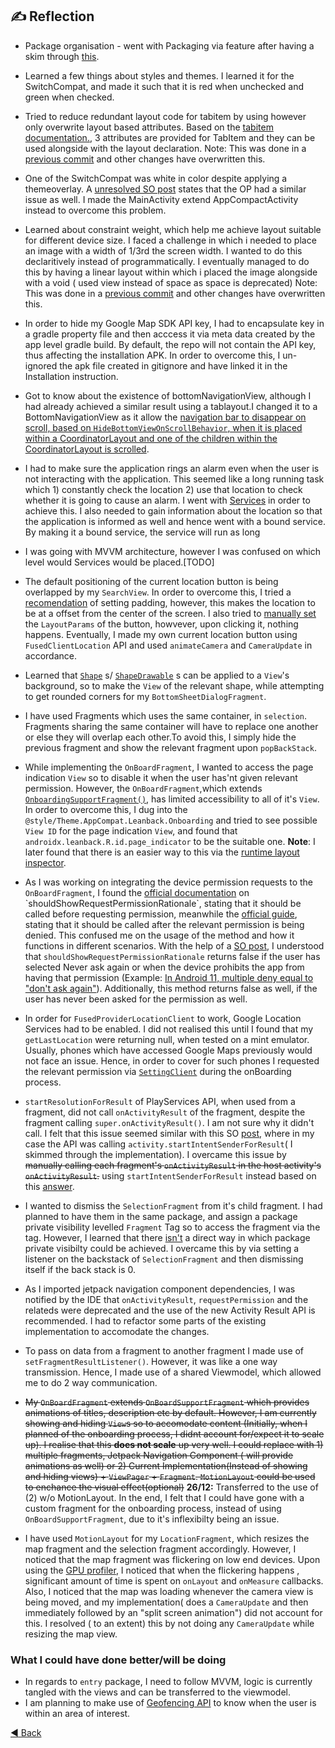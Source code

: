 ## ✍️ Reflection

- Package organisation - went with Packaging via feature after having a skim through [this](https://proandroiddev.com/package-by-type-by-layer-by-feature-vs-package-by-layered-feature-e59921a4dffa).
- Learned a few things about styles and themes. I learned it for the SwitchCompat, and made it such that it is red when unchecked and green when checked. 
- Tried to reduce redundant layout code for tabitem by using <include> however <include> only overwrite layout based attributes. Based on the [tabitem documentation.](https://stackoverflow.com/a/38035415/11200630), 3 attributes are provided for TabItem and they can be used alongside with the layout declaration. Note: This was done in a [previous commit](https://github.com/Kalaiz/cuedes/commit/ea31bfcb786067ffa28dced040e51d0cbedbb650) and other changes have overwritten this.
- One of the SwitchCompat was white in color despite applying a themeoverlay. A [unresolved SO post](https://stackoverflow.com/questions/59086466/after-migration-to-androidx-switchcompat-is-white) states that the OP had a similar issue as well. I made the MainActivity extend AppCompactActivity instead to overcome this problem.
- Learned about constraint weight, which help me achieve layout suitable for different device size. I faced a challenge in which i needed to place an image with a width of 1/3rd the screen width. I wanted to do this declaritively instead of programmatically. I eventually managed to do this by having a linear layout within which i placed the image alongside with a void ( used view instead of space as space is deprecated) Note: This was done in a [previous commit](https://github.com/Kalaiz/cuedes/commit/f5a7a24c2c6ecdc346edb08e056b9d32236fe005#diff-bf8d963c7dff2838dfdf67e3fb793dd0e1129414d7bfd936191b0eb2a0dd743a) and other changes have overwritten this.
- In order to hide my Google Map SDK API key, I had to encapsulate key in a gradle property file and then acccess it via meta data created by the app level gradle build. By default, the repo will not contain the API key, thus affecting the installation APK. In order to overcome this, I un-ignored the apk file created in gitignore and have linked it in the Installation instruction.
- Got to know about the existence of bottomNavigationView, although I had already achieved a similar result using a tablayout.I changed it to a BottomNavigationView as it allow the [navigation bar to disappear on scroll, based on `HideBottomViewOnScrollBehavior`, when it is placed within a CoordinatorLayout and one of the children within the CoordinatorLayout is scrolled](https://developer.android.com/reference/com/google/android/material/bottomnavigation/BottomNavigationView). 
- I had to make sure the application rings an alarm even when the user is not interacting with the application. This seemed like a long running task  which  1) constantly check the location 2) use that location to check whether it is going to cause an alarm. I went with [Services](https://developer.android.com/guide/components/services) in order to achieve this. I also needed to gain information about the location so that the application is informed as well and hence went with a bound service. By making it a bound service, the service will run as long 
- I was going with MVVM architecture, however I was confused on which level would Services would be placed.[TODO]
- The default positioning of the current location button is being overlapped by my `SearchView`. In order to overcome this, I tried a [recomendation](https://stackoverflow.com/a/43971145/11200630) of setting padding, however, this makes the location to be at a offset from the center of the screen. I also tried to [manually set](https://stackoverflow.com/a/48277931/11200630) the `LayoutParams` of the button, howvever, upon clicking it, nothing happens. Eventually, I made my own current location button using `FusedClientLocation` API and used `animateCamera` and `CameraUpdate` in accordance.
- Learned that [`Shape`](https://stackoverflow.com/a/50619479/11200630) s/ [`ShapeDrawable`](https://developer.android.com/guide/topics/graphics/drawables#shape-drawable) s can be applied to a `View`'s background, so to make the `View` of the relevant shape, while attempting to get rounded corners for my `BottomSheetDialogFragment`.
- I have used Fragments which uses the same container, in `selection`. Fragments sharing the same container will have to replace one another or else they will overlap each other.To avoid this, I simply hide the previous fragment and show the relevant fragment upon `popBackStack`.
- While implementing the `OnBoardFragment`, I wanted to access the page indication `View` so to disable it when the user has'nt given relevant permission. However, the `OnBoardFragment`,which  extends [`OnboardingSupportFragment()`](https://developer.android.com/reference/androidx/leanback/app/OnboardingSupportFragment), has limited accessibility to all of it's `View`. In order to overcome this, I dug into the `@style/Theme.AppCompat.Leanback.Onboarding` and tried to see possible `View ID` for the page indication `View`, and found that `androidx.leanback.R.id.page_indicator` to be the suitable one. **Note**: I later found that there is an easier way to this via the [runtime layout inspector](https://developer.android.com/studio/debug/layout-inspector#layout-inspector).
- As I was working on integrating the device permission requests to the `OnBoardFragment`, I found the [official documentation](https://developer.android.com/reference/androidx/core/app/ActivityCompat#shouldShowRequestPermissionRationale(android.app.Activity,%20java.lang.String)) on `shouldShowRequestPermissionRationale`, stating that it should be called before requesting permission, meanwhile the [official guide](https://developer.android.com/training/permissions/requesting#explain), stating that it should be called after the relevant permission is being denied. This confused me on the usage of the method and how it functions in different scenarios. With the help of a [SO post](https://stackoverflow.com/a/34612503/11200630), I understood that `shouldShowRequestPermissionRationale` returns false if the user has selected Never ask again or when the device prohibits the app from having that permission (Example: [In Android 11, multiple deny equal to "don't ask again"]((https://developer.android.com/training/permissions/requesting#handle-denial))). Additionally, this method returns false as well, if the user has  never been asked for the permission as well.
- In order for `FusedProviderLocationClient` to work, Google Location Services had to be enabled. I did not realised this until I found that my `getLastLocation` were returning null, when tested on a mint emulator. Usually, phones which have accessed Google Maps previously would not face an issue. Hence, in order to cover for such phones I requested the relevant permission via [`SettingClient`](https://developers.google.com/android/reference/com/google/android/gms/location/SettingsClient) during the onBoarding process.
- `startResolutionForResult` of PlayServices API, when used from a fragment, did not call `onActivityResult` of the fragment, despite the fragment calling `super.onActivityResult()`. I am not sure why it didn't call. I felt that this issue seemed similar with this SO [post](https://stackoverflow.com/a/6147919/11200630), where in my case the API was calling `activity.startIntentSenderForResult`( I skimmed through the implementation). I overcame this issue by ~~manually calling each fragment's `onActivityResult` in the host activity's `onActivityResult`.~~  using `startIntentSenderForResult` instead based on this [answer](https://stackoverflow.com/a/52159667/11200630).
- I wanted to dismiss the `SelectionFragment` from it's child fragment. I had planned to have them in the same package, and assign a package private visibility levelled `Fragment` Tag so to access the fragment via the tag. However, I learned that there [isn't](https://discuss.kotlinlang.org/t/kotlin-to-support-package-protected-visibility/1544/108) a direct way in which package private visibilty could be achieved. I overcame this by via setting a listener on the backstack of `SelectionFragment` and then dismissing itself if the back stack is 0. 
- As I imported jetpack navigation component dependencies, I was notified by the IDE that `onActivityResult`, `requestPermission` and the relateds were deprecated and the use of the new Activity Result API is recommended. I had to refactor some parts of the existing implementation to accomodate the changes.
- To pass on data from a fragment to another fragment  I made use of `setFragmentResultListener()`. However, it was like a one way transmission. Hence, I made use of a shared Viewmodel, which allowed me to do 2 way communication.

- ~~My `OnBoardFragment` extends `OnBoardSupportFragment` which provides animations of titles, description etc by default. However, I am currently showing and hiding `View`s so to accomodate content (Initially, when I planned of the onboarding process, I didnt account for/expect it to scale up). I realise that this **does not scale** up very well. I could replace with 1) multiple fragments, Jetpack Navigation Component ( will provide animations as well) or 2) Current Implementation(Instead of showing and hiding views) + `ViewPager` + `Fragment`.   `MotionLayout` could be used to enchance the visual effect(optional)~~ **26/12:** Transferred to the use of (2) w/o MotionLayout. In the end, I felt that I could have gone with a custom fragment for the onboarding process, instead of using `OnBoardSupportFragment`, due to it's inflexibilty being an issue.

- I have used `MotionLayout` for my `LocationFragment`, which resizes the map fragment and the selection fragment accordingly. However, I noticed that the map fragment was flickering on low end devices. Upon using the [GPU profiler](https://developer.android.com/topic/performance/rendering/inspect-gpu-rendering), I noticed that when the flickering happens , significant amount of time is spent on `onLayout` and `onMeasure` callbacks. Also, I noticed that the map was loading whenever the camera view is being moved, and my implementation( does a `CameraUpdate` and then immediately followed by an "split screen animation") did not account for this. I resolved ( to an extent) this by not doing any `CameraUpdate` while resizing the map view.



### What I could have done better/will be doing

- In regards to `entry` package, I need to follow MVVM, logic is currently tangled with the views and can be transferred  to the viewmodel. 
- I am planning to make use of [Geofencing API](https://developers.google.com/location-context/geofencing) to know when the user is within an area of interest.

[:arrow_backward: Back](https://github.com/Kalaiz/cuedes#%EF%B8%8F-reflection)
